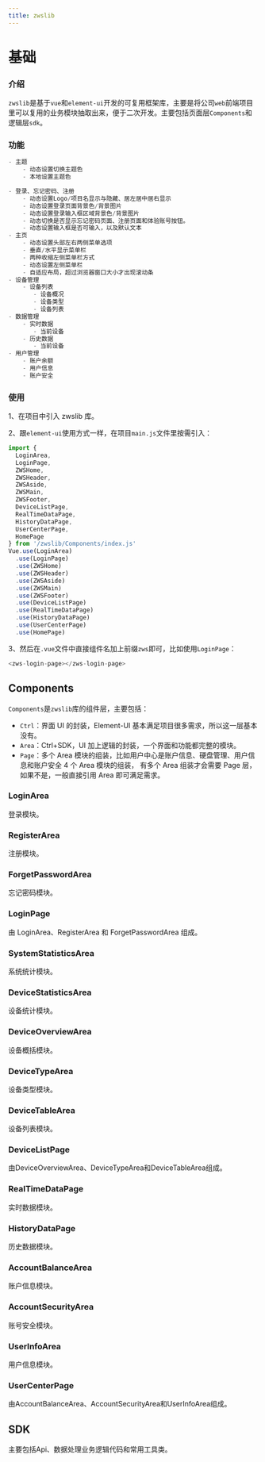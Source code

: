 ```yaml
---
title: zwslib
---
```


# 基础

### 介绍

`zwslib`是基于`vue`和`element-ui`开发的可复用框架库，主要是将公司`web`前端项目里可以复用的业务模块抽取出来，便于二次开发。主要包括页面层`Components`和逻辑层`sdk`。

### 功能

```javascript
- 主题
    - 动态设置切换主题色
    - 本地设置主题色

- 登录、忘记密码、注册
    - 动态设置Logo/项目名显示与隐藏、居左居中居右显示
    - 动态设置登录页面背景色/背景图片
    - 动态设置登录输入框区域背景色/背景图片
    - 动态切换是否显示忘记密码页面、注册页面和体验账号按钮。
    - 动态设置输入框是否可输入，以及默认文本
- 主页
    - 动态设置头部左右两侧菜单选项
    - 垂直/水平显示菜单栏
    - 两种收缩左侧菜单栏方式
    - 动态设置左侧菜单栏
    - 自适应布局，超过浏览器窗口大小才出现滚动条
- 设备管理
    - 设备列表
       - 设备概况
       - 设备类型
       - 设备列表
- 数据管理
    - 实时数据
       - 当前设备
    - 历史数据
       - 当前设备
- 用户管理
    - 账户余额
    - 用户信息
    - 账户安全

```

### 使用

1、在项目中引入 zwslib 库。

2、跟`element-ui`使用方式一样，在项目`main.js`文件里按需引入：

```javascript
import {
  LoginArea,
  LoginPage,
  ZWSHome,
  ZWSHeader,
  ZWSAside,
  ZWSMain,
  ZWSFooter,
  DeviceListPage,
  RealTimeDataPage,
  HistoryDataPage,
  UserCenterPage,
  HomePage
} from '/zwslib/Components/index.js'
Vue.use(LoginArea)
  .use(LoginPage)
  .use(ZWSHome)
  .use(ZWSHeader)
  .use(ZWSAside)
  .use(ZWSMain)
  .use(ZWSFooter)
  .use(DeviceListPage)
  .use(RealTimeDataPage)
  .use(HistoryDataPage)
  .use(UserCenterPage)
  .use(HomePage)
```

3、然后在`.vue`文件中直接组件名加上前缀`zws`即可，比如使用`LoginPage`：

```javascript
<zws-login-page></zws-login-page>
```

## Components

`Components`是`zwslib`库的组件层，主要包括：

- `Ctrl`：界面 UI 的封装，Element-UI 基本满足项目很多需求，所以这一层基本没有。
- `Area`：Ctrl+SDK，UI 加上逻辑的封装，一个界面和功能都完整的模块。
- `Page`：多个 Area 模块的组装，比如用户中心是账户信息、硬盘管理、用户信息和账户安全 4 个 Area 模块的组装，
  有多个 Area 组装才会需要 Page 层，如果不是，一般直接引用 Area 即可满足需求。





### LoginArea

登录模块。

### RegisterArea

注册模块。

### ForgetPasswordArea

忘记密码模块。

### LoginPage

由 LoginArea、RegisterArea 和 ForgetPasswordArea 组成。

### SystemStatisticsArea

系统统计模块。

### DeviceStatisticsArea

设备统计模块。

### DeviceOverviewArea
设备概括模块。
### DeviceTypeArea
设备类型模块。
### DeviceTableArea
设备列表模块。

### DeviceListPage
由DeviceOverviewArea、DeviceTypeArea和DeviceTableArea组成。

### RealTimeDataPage
实时数据模块。

### HistoryDataPage
历史数据模块。


### AccountBalanceArea
账户信息模块。
### AccountSecurityArea
账号安全模块。

### UserInfoArea
用户信息模块。

### UserCenterPage
由AccountBalanceArea、AccountSecurityArea和UserInfoArea组成。



## SDK

主要包括Api、数据处理业务逻辑代码和常用工具类。
